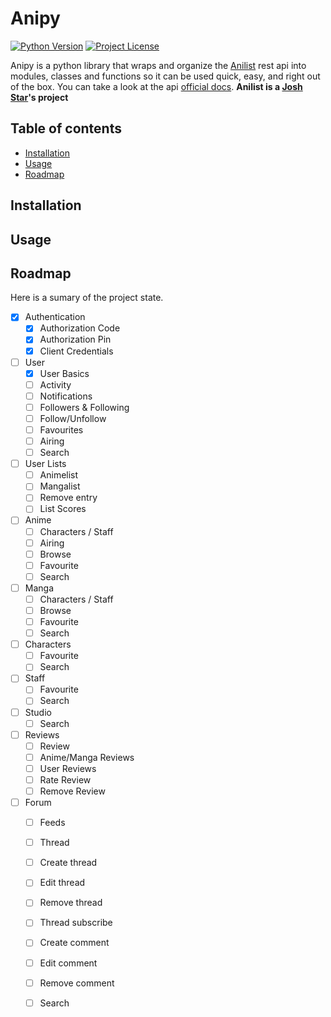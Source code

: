 # Anipy
[![Python Version](https://img.shields.io/badge/python-3.3%2C%203.4%2C%203.5-blue.svg)]()
[![Project License](https://img.shields.io/badge/license-MIT-blue.svg)](https://raw.githubusercontent.com/twissell-/anipy/master/LICENSE)


Anipy is a python library that wraps and organize the [Anilist] rest api into modules, classes and functions so it can be used quick, easy, and right out of the box. You can take a look at the api [official docs]. **Anilist is a [Josh Star]'s project**


## Table of contents

  * [Installation](#installation)
  * [Usage](#usage)
  * [Roadmap](#roadmap)


## Installation 

## Usage

## Roadmap

Here is a sumary of the project state.

  - [x] Authentication
    - [x] Authorization Code
    - [x] Authorization Pin
    - [x] Client Credentials
  - [ ] User
    - [x] User Basics
    - [ ] Activity
    - [ ] Notifications
    - [ ] Followers & Following
    - [ ] Follow/Unfollow
    - [ ] Favourites
    - [ ] Airing
    - [ ] Search
  - [ ] User Lists
    - [ ] Animelist
    - [ ] Mangalist
    - [ ] Remove entry
    - [ ] List Scores
  - [ ] Anime
    - [ ] Characters / Staff
    - [ ] Airing
    - [ ] Browse
    - [ ] Favourite 
    - [ ] Search
  - [ ] Manga
    - [ ] Characters / Staff
    - [ ] Browse
    - [ ] Favourite
    - [ ] Search
  - [ ] Characters
    - [ ] Favourite
    - [ ] Search
  - [ ] Staff
    - [ ] Favourite
    - [ ] Search
  - [ ] Studio
    - [ ] Search
  - [ ] Reviews
    - [ ] Review
    - [ ] Anime/Manga Reviews
    - [ ] User Reviews
    - [ ] Rate Review
    - [ ] Remove Review
  - [ ] Forum
    - [ ] Feeds
    - [ ] Thread
    - [ ] Create thread
    - [ ] Edit thread
    - [ ] Remove thread
    - [ ] Thread subscribe
    - [ ] Create comment
    - [ ] Edit comment
    - [ ] Remove comment
    - [ ] Search


[Anilist]: http://Anilist.co
[official docs]: https://anilist-api.readthedocs.io
[Josh Star]: https://github.com/joshstar